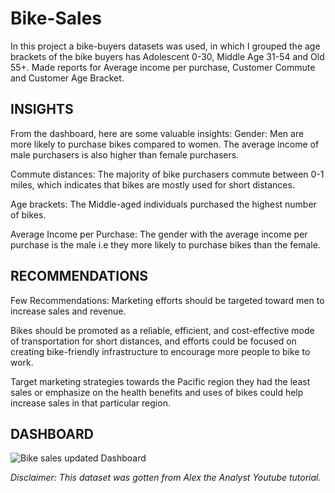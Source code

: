 # Bike-Sales
In this project a bike-buyers datasets was used, in which I grouped the age brackets of the bike buyers has Adolescent 0-30, Middle Age 31-54 and Old 55+. Made reports for Average income per purchase, Customer Commute and Customer Age Bracket.

## INSIGHTS
From the dashboard, here are some valuable insights:
Gender: Men are more likely to purchase bikes compared to women. The average income of male purchasers is also higher than female purchasers.

Commute distances: The majority of bike purchasers commute between 0-1 miles, which indicates that bikes are mostly used for short distances.

Age brackets: The Middle-aged individuals purchased the highest number of bikes.

Average Income per Purchase: The gender with the average income per purchase is the male i.e they more likely to purchase bikes than the female.

## RECOMMENDATIONS
Few Recommendations:
Marketing efforts should be targeted toward men to increase sales and revenue.

Bikes should be promoted as a reliable, efficient, and cost-effective mode of transportation for short distances, and efforts could be focused on creating bike-friendly infrastructure to encourage more people to bike to work.

Target marketing strategies towards the Pacific region they had the least sales or emphasize on the health benefits and uses of bikes could help increase sales in that particular region.

## DASHBOARD
![Bike sales updated Dashboard](https://user-images.githubusercontent.com/119592062/234779241-1c231577-a3f4-4b8f-bb5d-10f020977fae.png)

_Disclaimer: This dataset was gotten from Alex the Analyst Youtube tutorial._
